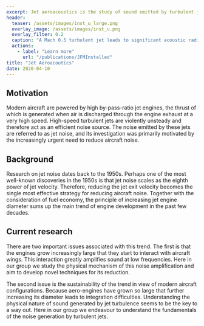 ```yaml
---
excerpt: Jet aeroacoustics is the study of sound emitted by turbulent jets.
header:
  teaser: /assets/images/inst_u_large.png
  overlay_image: /assets/images/inst_u.png
  overlay_filter: 0.2
  caption: "A Mach 0.5 turbulent jet leads to significant acoustic radiation."
  actions:
    - label: "Learn more"
      url: "/publications/JFMInstalled"
title: "Jet Aeroacoutics"
date: 2020-04-10
---
```


## Motivation 
Modern aircraft are powered by high by-pass-ratio jet engines, the thrust of
which is generated when air is discharged through the engine exhaust at a very
high speed. High-speed turbulent jets are violently unsteady and therefore act
as an efficient noise source. The noise emitted by these jets are referred to
as jet noise, and its investigation was primarily motivated by the increasingly
urgent need to reduce aircraft noise.

## Background 
Research on jet noise dates back to the 1950s. Perhaps one of the most
well-known discoveries in the 1950s is that jet noise scales as the eighth
power of jet velocity. Therefore, reducing the jet exit velocity becomes the
single most effective strategy for reducing aircraft noise. Together with the
consideration of fuel economy, the principle of increasing jet engine diameter
sums up the main trend of engine development in the past few decades. 

## Current research
There are two important issues associated with this trend. The first is that
the engines grow increasingly large that they start to interact with aircraft
wings. This interaction greatly amplifies sound at low frequencies. Here in our
group we study the physical mechanism of this noise amplification and aim to
develop novel techniques for its reduction.

The second issue is the sustainability of the trend in view of modern aircraft
configurations. Because aero-engines have grown so large that further
increasing its diameter leads to integration difficulties. Understanding the
physical nature of sound generated by jet turbulence seems to be the key to a
way out. Here in our group we endeavour to understand the fundamentals of the
noise generation by turbulent jets.   
